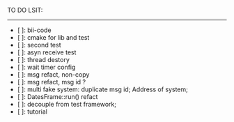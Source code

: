 TO DO LSIT:
***

- [ ]: bii-code
- [ ]: cmake for lib and test
- [ ]: second test
- [ ]: asyn receive test
- [ ]: thread destory
- [ ]: wait timer config
- [ ]: msg refact, non-copy
- [ ]: msg refact, msg id ?
- [ ]: multi fake system: duplicate msg id; Address of system;
- [ ]: DatesFrame::run() refact
- [ ]: decouple from test framework;
- [ ]: tutorial

